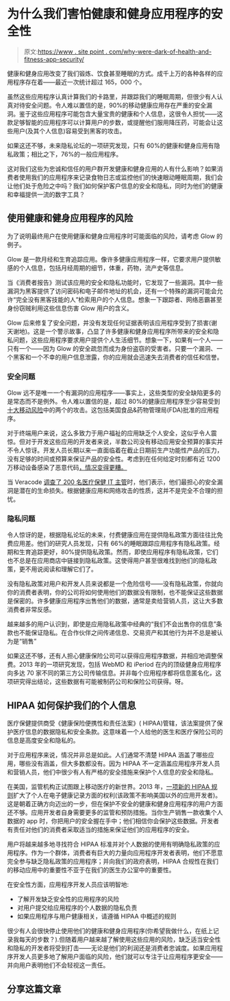 # 为什么我们害怕健康和健身应用程序的安全性

> 原文:[https://www . site point . com/why-were-dark-of-health-and-fitness-app-security/](https://www.sitepoint.com/why-were-fearful-of-health-and-fitness-app-security/)

健康和健身应用改变了我们锻炼、饮食甚至睡眠的方式。成千上万的各种各样的应用程序存在着——最近一次统计超过 165，000 个。

虽然这些应用程序认真计算我们的卡路里，并跟踪我们的睡眠周期，但很少有人认真对待安全问题。令人难以置信的是，90%的移动健康应用存在严重的安全漏洞。鉴于这些应用程序可能包含大量宝贵的健康和个人信息，这很令人担忧——这款足够智能的应用程序可以计算用户的步数，或提醒他们服用降压药，可能会让这些用户(及其个人信息)容易受到黑客的攻击。

如果这还不够，未来隐私论坛的一项研究发现，只有 60%的健康和健身应用有隐私政策；相比之下，76%的一般应用程序。

这对我们这些为忠诚和信任的用户群开发健康和健身应用的人有什么影响？如果消费者使用我们的应用程序来记录食物日志或监控他们的快速眼动睡眠周期，我们会让他们处于危险之中吗？我们如何保护客户信息的安全和隐私，同时为他们的健康和幸福提供一流的数字工具？

## 使用健康和健身应用程序的风险

为了说明最终用户在使用健康和健身应用程序时可能面临的风险，请考虑 Glow 的例子。

Glow 是一款月经和生育追踪应用。像许多健康应用程序一样，它要求用户提供敏感的个人信息，包括月经周期的细节，体重，药物，流产史等信息。

当《消费者报告》测试该应用的安全和隐私功能时，它发现了一些漏洞。其中一些漏洞为黑客提供了访问密码和电子邮件地址的机会，还有一个特殊的漏洞可能会允许“完全没有黑客技能的人”检索用户的个人信息。想象一下跟踪者、网络恶霸甚至身份窃贼利用这些信息伤害 Glow 用户的含义。

Glow 后来修复了安全问题，并没有发现任何证据表明该应用程序受到了损害(谢天谢地)。这是一个警示故事，凸显了许多健康和健身应用程序所带来的安全和隐私问题，这些应用程序要求用户提供个人生活细节。想象一下，如果有一个人——只有一个——因为 Glow 的安全疏忽而成为身份盗窃的受害者。只要一个漏洞、一个黑客和一个不幸的用户信息泄露，你的应用就会迅速失去消费者的信任和信誉。

### 安全问题

Glow 远不是唯一一个有漏洞的应用程序——事实上，这些类型的安全缺陷更多的是常态而不是例外。令人难以置信的是，超过 80%的健康应用程序至少容易受到[十大移动风险](http://www.techrepublic.com/article/report-90-of-mobile-health-and-finance-apps-vulnerable-to-critical-security-risks/)中的两个的攻击。这包括美国食品&药物管理局(FDA)批准的应用程序。

对于终端用户来说，这么多致力于用户福祉的应用缺乏个人安全，这似乎令人震惊。但对于开发这些应用的开发者来说，半数公司没有移动应用安全预算的事实并不令人惊讶。开发人员长期以来一直面临着在截止日期前生产功能性产品的压力，没有足够的时间或预算来保证产品的安全性。考虑到在任何给定时刻都有近 1200 万移动设备感染了恶意代码[，情况变得更糟。](https://www-03.ibm.com/press/us/en/pressrelease/46360.wss)

当 Veracode [调查了 200 名医疗保健 IT 主管](http://www.networkworld.com/article/3024794/security/healthcare-it-execs-fear-loss-of-life-due-to-hacked-medical-devices-or-networks.html)时，他们表示，他们最担心的安全漏洞是潜在的生命损失。根据健康应用和网络攻击的性质，这并不是完全不合理的担忧。

### 隐私问题

令人惊讶的是，根据隐私论坛的未来，付费健康应用在提供隐私政策方面往往比免费应用差。他们的研究人员发现，只有 66%的睡眠跟踪应用程序有隐私政策。经期和生育追踪更好，80%提供隐私政策。然而，即使应用程序有隐私政策，它们也不总是在应用商店中链接到隐私政策。这使得用户甚至很难找到他们的隐私政策，更不用说阅读和理解它们了。

没有隐私政策对用户和开发人员来说都是一个危险信号——没有隐私政策，你就向你的消费者表明，你的公司将如何使用他们的数据没有限制，也不能保证这些数据是保密的。许多健康应用程序出售他们的数据，通常是卖给营销人员，这让大多数消费者非常反感。

越来越多的用户认识到，即使是应用隐私政策中经典的“我们不会出售你的信息”条款也不能保证隐私。在合作伙伴之间传递信息、交易资产和其他行为并不总是被认为是“销售”

如果这还不够，还有人担心健康保险公司可以获得应用程序数据，并相应地调整保费。2013 年的一项研究发现，包括 WebMD 和 iPeriod 在内的顶级健身应用程序向多达 70 家不同的第三方公司传输信息。并非每个应用程序都将信息匿名化，这项研究得出结论，这些数据有可能被制药公司和保险公司获得。呀。

## HIPAA 如何保护我们的个人信息

医疗保健提供商受《健康保险便携性和责任法案》( HIPAA)管辖，该法案提供了保护医疗信息的数据隐私和安全条款。这意味着一个人给他的医生和医疗保险公司的信息是高度安全和隐私的。

对于应用程序来说，情况并非总是如此。人们通常不清楚 HIPAA 涵盖了哪些应用，哪些没有涵盖，但大多数都没有。因为 HIPAA 不一定涵盖应用程序开发人员和营销人员，他们中很少有人有严格的安全措施来保护个人信息的安全和隐私。

在美国，监管机构正试图跟上移动医疗的新世界。2013 年，[一项新的 HIPAA 规则](http://www.hhs.gov/about/news/2013/01/17/new-rule-protects-patient-privacy-secures-health-information.html)扩大了个人在电子健康记录方面的权利(该政策不影响美国以外的应用开发者)。这是朝着正确方向迈出的一步，但在保护不安全的健康和健身应用程序的用户方面还不够。应用开发者自身需要更多的监管和预防措施。当你生产销售一款收集个人数据的 app 时，你把用户的安全握在手中；他们相信你会保护这些数据。开发者有责任对他们的消费者采取适当的措施来保证他们的应用程序的安全。

用户将越来越多地寻找符合 HIPAA 标准并对个人数据的使用有明确隐私政策的应用程序。作为一个群体，消费者有巨大的力量向应用程序开发者表明，他们不愿意完全参与缺乏隐私政策的应用程序；并向我们的政府表明，HIPAA 合规性在我们的移动应用中的重要性不亚于在我们的医生办公室中的重要性。

在安全性方面，应用程序开发人员应该明智地:

*   了解开发缺乏安全性的应用程序的风险
*   对用户提交给应用程序的个人数据的隐私负责
*   如果应用程序与用户健康相关，请遵循 HIPAA 中概述的规则

很少有人会很快停止使用他们的健康和健身应用程序(你希望我做什么，在纸上记录我每天的步数？).但随着用户越来越了解使用这些应用的风险，缺乏适当安全性和隐私的开发者将受到打击——无论是他们的利润还是消费者忠诚度。如果应用程序开发人员更多地了解用户面临的风险，他们就可以专注于让应用程序更安全——并向用户表明他们不会轻视这一责任。

## 分享这篇文章
